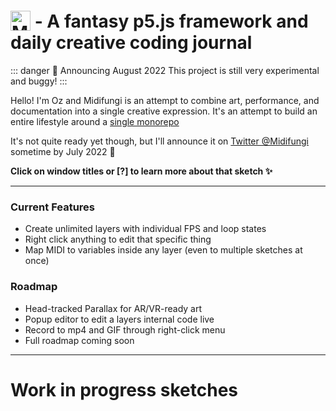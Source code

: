 # <img src="/midifungi-title.png" alt="Midifungi" title="Midifungi" style="height:32px; position: relative; top: 5px"> - A fantasy p5.js framework and daily creative coding journal

::: danger 📅 Announcing August 2022
This project is still very experimental and buggy!
:::

<div class="row">
  <div class="col-6">
    <Midifungi title="Francis Bacon Study 1" :layers="['@2/cube', '@2/brushify', '@2/emoji', '@1/texturizer']" help="@2" />
  </div>
  <div class="col-6">
    <div class="custom-container tip">
      <p>Hello! I'm Oz and Midifungi is an attempt to combine art, performance, and documentation into a single creative expression. It's an attempt to build an entire lifestyle around a <a href="https://github.com/midifungi/midifungi.js" target="_blank">single monorepo</a></p>
      <p>It's not quite ready yet though, but I'll announce it on <a href="https://twitter.com/midifungi">Twitter @Midifungi</a> sometime by July 2022 👀</p>
      <p><strong>Click on window titles or [?] to learn more about that sketch ✨</strong></p>
    </div>
  </div>
</div>

<!-- @todo Automate this and include things like tags etc -->
---

<div class="row">
  <div class="col-6">
    <div class="custom-container tip">
      <h3 class="custom-container-title">Current Features</h3>
      <ul>
        <li>Create unlimited layers with individual FPS and loop states</li>
        <li>Right click anything to edit that specific thing</li>
        <li>Map MIDI to variables inside any layer (even to multiple sketches at once)</li>
      </ul>
    </div>
  </div>
  <div class="col-6">
    <div class="custom-container danger">
      <h3 class="custom-container-title">Roadmap</h3>
      <ul>
        <li>Head-tracked Parallax for AR/VR-ready art</li>
        <li>Popup editor to edit a layers internal code live</li>
        <li>Record to mp4 and GIF through right-click menu</li>
        <li>Full roadmap coming soon</li>
      </ul>
    </div>
  </div>
</div>

---

# Work in progress sketches

<div class="row">
  <div class="col-6">
    <Midifungi title="Ancient Visitors" :layers="['@1/bg', '@1/main', '@1/wall-chipper', '@1/texturizer']" help="@1" />
  </div>
  <div class="col-6">
  </div>
</div>